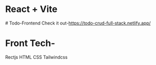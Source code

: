 # React + Vite

#   T o d o - F r o n t e n d 
 Check it out-https://todo-crud-full-stack.netlify.app/
# Front Tech-
  Rectjs
  HTML
  CSS
  Tailwindcss
  
  
 
